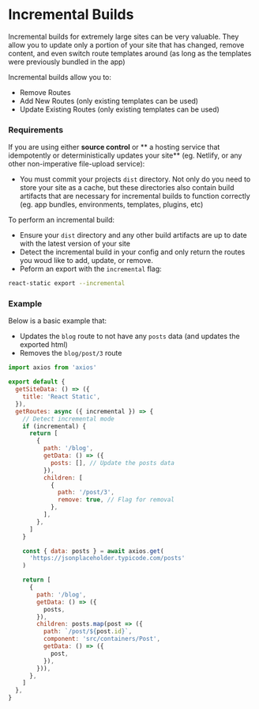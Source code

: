 # Incremental Builds

Incremental builds for extremely large sites can be very valuable. They allow you to update only a portion of your site that has changed, remove content, and even switch route templates around (as long as the templates were previously bundled in the app)

Incremental builds allow you to:

- Remove Routes
- Add New Routes (only existing templates can be used)
- Update Existing Routes (only existing templates can be used)

### Requirements

If you are using either **source control** or ** a hosting service that idempotently or deterministically updates your site** (eg. Netlify, or any other non-imperative file-upload service):

- You must commit your projects `dist` directory. Not only do you need to store your site as a cache, but these directories also contain build artifacts that are necessary for incremental builds to function correctly (eg. app bundles, environments, templates, plugins, etc)

To perform an incremental build:

- Ensure your `dist` directory and any other build artifacts are up to date with the latest version of your site
- Detect the incremental build in your config and only return the routes you woud like to add, update, or remove.
- Peform an export with the `incremental` flag:

```sh
react-static export --incremental
```

### Example

Below is a basic example that:

- Updates the `blog` route to not have any `posts` data (and updates the exported html)
- Removes the `blog/post/3` route

```javascript
import axios from 'axios'

export default {
  getSiteData: () => ({
    title: 'React Static',
  }),
  getRoutes: async ({ incremental }) => {
    // Detect incremental mode
    if (incremental) {
      return [
        {
          path: '/blog',
          getData: () => ({
            posts: [], // Update the posts data
          }),
          children: [
            {
              path: '/post/3',
              remove: true, // Flag for removal
            },
          ],
        },
      ]
    }

    const { data: posts } = await axios.get(
      'https://jsonplaceholder.typicode.com/posts'
    )

    return [
      {
        path: '/blog',
        getData: () => ({
          posts,
        }),
        children: posts.map(post => ({
          path: `/post/${post.id}`,
          component: 'src/containers/Post',
          getData: () => ({
            post,
          }),
        })),
      },
    ]
  },
}
```
